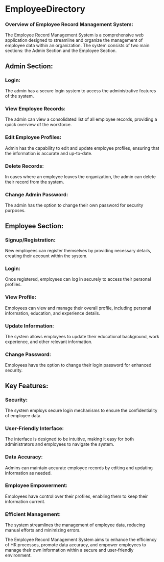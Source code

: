 # EmployeeDirectory

### Overview of Employee Record Management System:

The Employee Record Management System is a comprehensive web application designed to streamline and organize the management of employee data within an organization. The system consists of two main sections: the Admin Section and the Employee Section.

## Admin Section:

### Login: 
The admin has a secure login system to access the administrative features of the system.
### View Employee Records: 
The admin can view a consolidated list of all employee records, providing a quick overview of the workforce.
### Edit Employee Profiles: 
Admin has the capability to edit and update employee profiles, ensuring that the information is accurate and up-to-date.
### Delete Records: 
In cases where an employee leaves the organization, the admin can delete their record from the system.
### Change Admin Password: 
The admin has the option to change their own password for security purposes.

## Employee Section:

### Signup/Registration: 
New employees can register themselves by providing necessary details, creating their account within the system.
### Login: 
Once registered, employees can log in securely to access their personal profiles.
### View Profile: 
Employees can view and manage their overall profile, including personal information, education, and experience details.
### Update Information: 
The system allows employees to update their educational background, work experience, and other relevant information.
### Change Password: 
Employees have the option to change their login password for enhanced security.

## Key Features:

### Security: 
The system employs secure login mechanisms to ensure the confidentiality of employee data.
### User-Friendly Interface: 
The interface is designed to be intuitive, making it easy for both administrators and employees to navigate the system.
### Data Accuracy: 
Admins can maintain accurate employee records by editing and updating information as needed.
### Employee Empowerment: 
Employees have control over their profiles, enabling them to keep their information current.
### Efficient Management: 
The system streamlines the management of employee data, reducing manual efforts and minimizing errors.

The Employee Record Management System aims to enhance the efficiency of HR processes, promote data accuracy, and empower employees to manage their own information within a secure and user-friendly environment.
